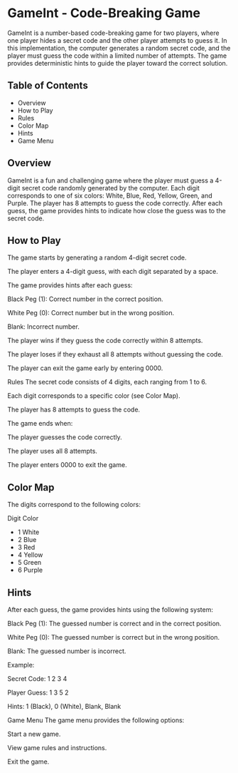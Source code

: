 # GameInt - Code-Breaking Game

GameInt is a number-based code-breaking game for two players, where one player hides a secret code and the other player attempts to guess it. In this implementation, the computer generates a random secret code, and the player must guess the code within a limited number of attempts. The game provides deterministic hints to guide the player toward the correct solution.

## Table of Contents

- Overview
- How to Play
- Rules
- Color Map
- Hints
- Game Menu

## Overview
GameInt is a fun and challenging game where the player must guess a 4-digit secret code randomly generated by the computer. Each digit corresponds to one of six colors: White, Blue, Red, Yellow, Green, and Purple. The player has 8 attempts to guess the code correctly. After each guess, the game provides hints to indicate how close the guess was to the secret code.

## How to Play
The game starts by generating a random 4-digit secret code.

The player enters a 4-digit guess, with each digit separated by a space.

The game provides hints after each guess:

Black Peg (1): Correct number in the correct position.

White Peg (0): Correct number but in the wrong position.

Blank: Incorrect number.

The player wins if they guess the code correctly within 8 attempts.

The player loses if they exhaust all 8 attempts without guessing the code.

The player can exit the game early by entering 0000.

Rules
The secret code consists of 4 digits, each ranging from 1 to 6.

Each digit corresponds to a specific color (see Color Map).

The player has 8 attempts to guess the code.

The game ends when:

The player guesses the code correctly.

The player uses all 8 attempts.

The player enters 0000 to exit the game.

## Color Map
The digits correspond to the following colors:

Digit	Color
- 1	White
- 2	Blue
- 3	Red
- 4	Yellow
- 5	Green
- 6	Purple

## Hints
After each guess, the game provides hints using the following system:

Black Peg (1): The guessed number is correct and in the correct position.

White Peg (0): The guessed number is correct but in the wrong position.

Blank: The guessed number is incorrect.

Example:

Secret Code: 1 2 3 4

Player Guess: 1 3 5 2

Hints: 1 (Black), 0 (White), Blank, Blank

Game Menu
The game menu provides the following options:

Start a new game.

View game rules and instructions.

Exit the game.
